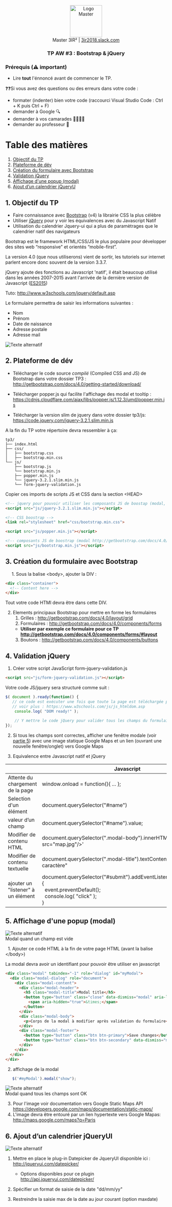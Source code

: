<p align="center">
  <a href="https://3ir2018.slack.com">
     <img src="https://github.com/bilelz/tpaw2018/blob/master/galilee.png?raw=true" alt="Logo Master" width=100/>
  </a>  
  <br/>
  Master 3IR² | <a href="https://3ir2018.slack.com/messages/aw">3ir2018.slack.com</a>
<h3 align="center">TP AW #3 : Bootstrap & jQuery</h3>
</p>

### Prérequis (⚠️ important)

* Lire **tout** l'énnoncé avant de commencer le TP.

❓❓Si vous avez des questions ou des erreurs dans votre code : 
* formater (indenter) bien votre code (raccourci Visual Studio Code : Ctrl + K puis Ctrl + F)
* demander à Google 🔍
* demander à vos camarades 👩‍🎓👨‍🎓
* demander au professeur 🙋

Table des matières
=================

  1. [Objectif du TP](#1-objectif-du-tp)
  2. [Plateforme de dév](#2-plateforme-de-dév)
  3. [Création du formulaire avec Bootstrap](#3-création-du-formulaire-avec-bootstrap)
  4. [Validation jQuery](#4-validation-jquery)
  5. [Affichage d'une popup (modal)](#5-affichage-dune-popup-modal)
  6. [Ajout d’un calendrier jQueryU](#6-ajout-dun-calendrier-jqueryui)
  
  
## 1. Objectif du TP
* Faire connaissance avec [Bootstrap](https://github.com/twbs/bootstrap) (v4) la librairie CSS la plus célèbre
* Utiliser [jQuery](https://jquery.com/) pour y voir les équivalences avec du Javascript Natif
* Utilisation du calendrier Jquery-ui qui a plus de paramètrages que le calendrier natif des navigateurs

Bootstrap est le framework HTML/CSS/JS le plus populaire pour développer des sites web “responsive” et orientés “mobile-first”.

La version 4.0 (que nous utiliserons) vient de sortir, les tutoriels sur internet parlent encore donc souvent de la version 3.3.7.

jQuery ajoute des fonctions au Javascript 'natif', il était beaucoup utilisé dans les années 2007-2015 avant l'arrivée de la dernière version de Javascript ([ES2015](http://www.lilleweb.fr/js/2015/03/23/a-la-decouverte-de-es2015/))

Tuto: http://www.w3schools.com/jquery/default.asp

Le formulaire permettra de saisir les informations suivantes :
* Nom
* Prénom 
* Date de naissance
* Adresse postale
* Adresse mail

![Texte alternatif](https://raw.githubusercontent.com/bilelz/tpaw2018/master/tp3/image1.png "texte pour le titre, facultatif")   


## 2. Plateforme de dév

  * Télécharger le code source *compilé* (Compiled CSS and JS) de Bootstrap dans votre dossier TP3 :    http://getbootstrap.com/docs/4.0/getting-started/download/

  * Télécharger popper.js qui facilite l'affichage des modal et tooltip :
  https://cdnjs.cloudflare.com/ajax/libs/popper.js/1.12.3/umd/popper.min.js

  * Télécharger la version slim de jquery dans votre dossier tp3/js: https://code.jquery.com/jquery-3.2.1.slim.min.js

A la fin du TP votre répertoire devra ressembler à ça:


```
tp3/
├── index.html
├── css/
│   ├── bootstrap.css
│   ├── bootstrap.min.css
└── js/
    ├── bootstrap.js
    └── bootstrap.min.js
    ├── popper.min.js
    └── jquery-3.2.1.slim.min.js   
    └── form-jquery-validation.js
```


Copier ces imports de scripts JS et CSS dans la section \<HEAD\>

```html
<!-- jquery pour pouvoir utiliser les composants JS de boostap (modal, tooltip...) -->
<script src="js/jquery-3.2.1.slim.min.js"></script>

<!-- CSS boostrap -->
<link rel="stylesheet" href="css/bootstrap.min.css">

<script src="js/popper.min.js"></script>

<!-- composants JS de boostrap (modal http://getbootstrap.com/docs/4.0/components/modal/ , collapse...) -->
<script src="js/bootstrap.min.js"></script>
```

## 3. Création du formulaire avec Bootstrap
      1. Sous la balise \<body\>, ajouter la DIV :
```html
<div class="container">
  <!-- Content here -->
</div>
```
Tout votre code HTMl devra être dans cette DIV.

   2. Elements principaux Bootstrap pour mettre en forme les formulaires
      1. Grilles : http://getbootstrap.com/docs/4.0/layout/grid
      2. Formulaires : http://getbootstrap.com/docs/4.0/components/forms
      * **Utiliser par exemple ce formulaire pour ce TP http://getbootstrap.com/docs/4.0/components/forms/#layout**
      3. Boutons : http://getbootstrap.com/docs/4.0/components/buttons

## 4. Validation jQuery
   1. Créer votre script JavaScript form-jquery-validation.js
```html
<script src="js/form-jquery-validation.js"></script>
```
Votre code JS/jquery sera structuré comme suit : 

```js
$( document ).ready(function() {
   // ce code est exécuter une fois que toute la page est téléchargée par le navigateur
   // voir plus : https://www.w3schools.com/js/js_htmldom.asp
    console.log( "DOM ready!" );
    
    // Y mettre le code jQuery pour valider tous les champs du formulaire
});
```

   2. Si tous les champs sont correctes, afficher une fenêtre modale (voir [partie 5](#5-affichage-dune-popup-modal)) avec une image statique Google Maps et un lien (ouvrant une nouvelle fenêtre/onglet) vers Google Maps

   3. Equivalence entre Javascript natif et jQuery

|                                 | Javascript                                          | jQuery           |
|---------------------------------|-----------------------------------------------------|----------------------------------------------|
|Attente du chargement de la page | window.onload = function(){ ... };                  | $( document ).ready(function(){ .... });     |
|Selection d'un élément           | document.querySelector("#name")                     | $("#name")                                   |
|valeur d’un champ                | document.querySelector("#name").value;              | $("#name").val()                             |
|Modifier de contenu HTML         | document.querySelector(".modal-body").innerHTML = '\<img src="map.jpg"/\>'   | $(".modal-body").html('\<img src="map.jpg"/\>'); | 
|Modifier de contenu textuelle    | document.querySelector(".modal-title").textContent = "Chaine de caractère" | $("".modal-title")").text("Chaine de caractère"); | 
| ajouter un "listener" à un élément | document.querySelector("#submit").addEventListener(function(event){<br/> &nbsp;&nbsp;event.preventDefault(); <br/>&nbsp;&nbsp;console.log( "click" ); <br/>}  |  $("#submit").on("click",function(event){ <br/>&nbsp;&nbsp;event.preventDefault(); <br/>&nbsp;&nbsp;console.log( "click" ); <br/>}  |

## 5. Affichage d'une popup (modal)
![Texte alternatif](https://raw.githubusercontent.com/bilelz/tpaw2018/master/tp3/image4.png "texte pour le titre, facultatif")   
Modal quand un champ est vide

   1. Ajouter ce code HTML à la fin de votre page HTML (avant la balise \</body\>)
   
   La modal devra avoir un identifiant pour pouvoir être utiliser en javascript 
```html
<div class="modal" tabindex="-1" role="dialog" id="myModal">
  <div class="modal-dialog" role="document">
    <div class="modal-content">
      <div class="modal-header">
        <h5 class="modal-title">Modal title</h5>
        <button type="button" class="close" data-dismiss="modal" aria-label="Close">
          <span aria-hidden="true">&times;</span>
        </button>
      </div>
      <div class="modal-body">
        <p>Corps de la modal à modifier après validation du formulaire</p>
      </div>
      <div class="modal-footer">
        <button type="button" class="btn btn-primary">Save changes</button>
        <button type="button" class="btn btn-secondary" data-dismiss="modal">Close</button>
      </div>
    </div>
  </div>
</div>
```

   2. affichage de la modal
```js
   $('#myModal').modal("show");
```

![Texte alternatif](https://raw.githubusercontent.com/bilelz/tpaw2018/master/tp3/image3.png "texte pour le titre, facultatif")   
Modal quand tous les champs sont OK

   3. Pour l'image voir documentation vers Google Static Maps API https://developers.google.com/maps/documentation/static-maps/
   4. L'image devra être entouré par un lien hypertexte vers Google Mapas: http://maps.google.com/maps?q=Paris


## 6. Ajout d’un calendrier jQueryUI

![Texte alternatif](https://raw.githubusercontent.com/bilelz/tpaw2018/master/tp3/image2.png "texte pour le titre, facultatif")   
   1. Mettre en place le  plug-in Datepicker de JqueryUI disponible ici : http://jqueryui.com/datepicker/
      * Options disponibles pour ce plugin http://api.jqueryui.com/datepicker/
  
   2. Spécifier un format de saisie de la date "dd/mm/yy"
   3. Restreindre la saisie max de la date au jour courant (option maxdate)


